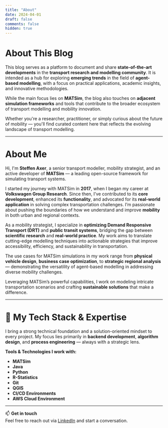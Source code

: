 ```yaml
---
title: "About"
date: 2024-04-01
draft: false
comments: false
hidden: true
---
```


# About This Blog

This blog serves as a platform to document and share **state-of-the-art developments** in the **transport research and modelling community**. It is intended as a hub for exploring **emerging trends** in the field of **agent-based modelling**, with a focus on practical applications, academic insights, and innovative methodologies.

While the main focus lies on **MATSim**, the blog also touches on **adjacent simulation frameworks** and tools that contribute to the broader ecosystem of transport modelling and mobility innovation.

Whether you're a researcher, practitioner, or simply curious about the future of mobility — you'll find curated content here that reflects the evolving landscape of transport modelling.

---

# About Me

Hi, I'm **Steffen Axer**, a senior transport modeller, mobility strategist, and an active developer of **MATSim** — a leading open-source framework for simulating transport systems.

I started my journey with MATSim in **2017**, when I began my career at **Volkswagen Group Research**. Since then, I’ve contributed to its **core development**, enhanced its **functionality**, and advocated for its **real-world application** in solving complex transportation challenges. I’m passionate about pushing the boundaries of how we understand and improve **mobility** in both urban and regional contexts.

As a mobility strategist, I specialize in **optimizing Demand Responsive Transport (DRT)** and **public transit systems**, bridging the gap between **scientific research** and **real-world practice**. My work aims to translate cutting-edge modelling techniques into actionable strategies that improve accessibility, efficiency, and sustainability in transportation.

The use cases for MATSim simulations in my work range from **physical vehicle design**, **business case optimization**, to **strategic regional analysis** — demonstrating the versatility of agent-based modelling in addressing diverse mobility challenges.

Leveraging MATSim’s powerful capabilities, I work on modeling intricate transportation scenarios and crafting **sustainable solutions** that make a difference.

---

# 🧠 My Tech Stack & Expertise

I bring a strong technical foundation and a solution-oriented mindset to every project. My focus lies primarily in **backend development**, **algorithm design**, and **process engineering** — always with a strategic lens.

**Tools & Technologies I work with:**

- **MATSim**
- **Java**
- **Python**
- **R-Statistics**
- **Git**
- **QGIS**
- **CI/CD Environments**
- **AWS Cloud Environment**

---

📫 **Get in touch**  
Feel free to reach out via [LinkedIn](https://www.linkedin.com/in/steffenaxer) and start a conversation.
